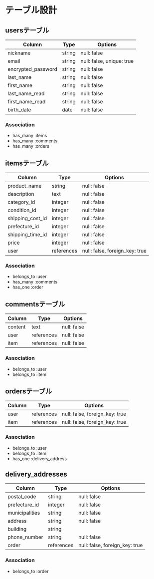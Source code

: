 # テーブル設計


## usersテーブル


| Column               | Type    | Options                   |
| -------------------- | ------- | ------------------------- |
| nickname             | string  | null: false               |
| email                | string  | null: false, unique: true |
| encrypted_password   | string  | null: false               |
| last_name            | string  | null: false               |
| first_name           | string  | null: false               |
| last_name_read       | string  | null: false               |
| first_name_read      | string  | null: false               |
| birth_date           | date    | null: false               |


### Association


- has_many :items
- has_many :comments
- has_many :orders


## itemsテーブル


| Column              | Type       | Options                        |
| ------------------- | ---------- | ------------------------------ |
| product_name        | string     | null: false                    |
| description         | text       | null: false                    |
| category_id         | integer    | null: false                    |
| condition_id        | integer    | null: false                    |
| shipping_cost_id    | integer    | null: false                    |
| prefecture_id       | integer    | null: false                    |
| shipping_time_id    | integer    | null: false                    |
| price               | integer    | null: false                    |
| user                | references | null: false, foreign_key: true |


### Association


- belongs_to :user
- has_many :comments
- has_one :order


## commentsテーブル


| Column   | Type       | Options                   |
| -------- | ---------- | ------------------------- |
| content  | text       | null: false               |
| user     | references | null: false               |
| item     | references | null: false               |


### Association


- belongs_to :user
- belongs_to :item


## ordersテーブル


| Column             | Type       | Options                        |
| ------------------ | ---------- | ------------------------------ |
| user               | references | null: false, foreign_key: true |
| item               | references | null: false, foreign_key: true |


### Association


- belongs_to :user
- belongs_to :item
- has_one    :delivery_address


## delivery_addresses


| Column             | Type       | Options                        |
| ------------------ | ---------- | ------------------------------ | 
| postal_code        | string     | null: false                    |
| prefecture_id      | integer    | null: false                    |
| municipalities     | string     | null: false                    |
| address            | string     | null: false                    |
| building           | string     |                                |
| phone_number       | string     | null: false                    |
| order              | references | null: false, foreign_key: true |


### Association


- belongs_to :order





